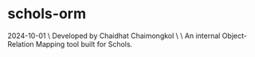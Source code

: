 # schols-orm
2024-10-01 \\
Developed by Chaidhat Chaimongkol \\
\\
An internal Object-Relation Mapping tool built for Schols.